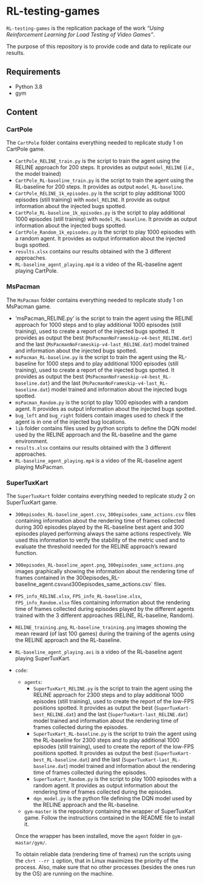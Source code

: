 # RL-testing-games

`RL-testing-games` is the replication package of the work *“Using Reinforcement Learning for Load Testing of Video Games”*.

The purpose of this repository is to provide code and data to replicate our results.

## Requirements

- Python 3.8
- gym


## Content

### CartPole

The `CartPole` folder contains everything needed to replicate study 1 on CartPole game.

- `CartPole_RELINE_train.py` is the script to train the agent using the RELINE approach for 200 steps. It provides as output `model_RELINE` (*i.e.,* the model trained)
- `CartPole_RL-baseline_train.py` is the script to train the agent using the RL-baseline for 200 steps. It provides as output `model_RL-baseline`.
- `CartPole_RELINE_1k_episodes.py` is the script to play additional 1000 episodes (still training) with `model_RELINE`. It provide as output information about the injected bugs spotted.
- `CartPole_RL-baseline_1k_episodes.py` is the script to play additional 1000 episodes (still training) with `model_RL-baseline`. It provide as output information about the injected bugs spotted.
- `CartPole_Random_1k_episodes.py` is the script to play 1000 episodes with a random agent. It provides as output information about the injected bugs spotted.
- `results.xlsx` contains our results obtained with the 3 different approaches.
- `RL-baseline_agent_playing.mp4` is a video of the RL-baseline agent playing CartPole.

### MsPacman

The `MsPacman` folder contains everything needed to replicate study 1 on MsPacman game.

- ‘msPacman_RELINE.py’ is the script to train the agent using the RELINE approach for 1000 steps and to play additional 1000 episodes (still training), used to create a report of the injected bugs spotted. It provides as output the best (`MsPacmanNoFrameskip-v4-best_RELINE.dat`) and the last (`MsPacmanNoFrameskip-v4-last_RELINE.dat`)  model trained and information about the injected bugs spotted.
- `msPacman_RL-baseline.py` is the script to train the agent using the RL-baseline for 1000 steps and to play additional 1000 episodes (still training), used to create a report of the injected bugs spotted. It provides as output the best (`MsPacmanNoFrameskip-v4-best_RL-baseline.dat`) and the last (`MsPacmanNoFrameskip-v4-last_RL-baseline.dat`)  model trained and information about the injected bugs spotted.
- `msPacman_Random.py` is the script to play 1000 episodes with a random agent. It provides as output information about the injected bugs spotted.
- `bug_left` and `bug_right` folders contain images used to check if the agent is in one of the injected bug locations.
- `lib` folder contains files used by python scripts to define the DQN model used by the RELINE approach and the RL-baseline and the game environment.
- `results.xlsx` contains our results obtained with the 3 different approaches.
- `RL-baseline_agent_playing.mp4` is a video of the RL-baseline agent playing MsPacman.


### SuperTuxKart

The `SuperTuxKart` folder contains everything needed to replicate study 2 on SuperTuxKart game.

- `300episodes_RL-baseline_agent.csv`, `300episodes_same_actions.csv` files containing information about the rendering time of frames collected during 300 episodes played by the RL-baseline best agent and 300 episodes played performing always the same actions respectively. We used this information to verify the stability of the metric used and to evaluate the threshold needed for the RELINE approach’s reward function.
- `300episodes_RL-baseline_agent.png`, `300episodes_same_actions.png` images graphically showing the information about the rendering time of frames contained in the 300episodes_RL-baseline_agent.csv` and `300episodes_same_actions.csv` files.
- `FPS_info_RELINE.xlsx`, `FPS_info_RL-baseline.xlsx`, `FPS_info_Random.xlsx` files containing information about the rendering time of frames collected during episodes played by the different agents trained with the 3 different approaches (RELINE, RL-baseline, Random).
- `RELINE_training.png`, `RL-baseline_training.png` images showing the mean reward (of last 100 games) during the training of the agents using the RELINE approach and the RL-baseline.
- `RL-baseline_agent_playing.avi` is a video of the RL-baseline agent playing SuperTuxKart.
- `code`:
    - `agents`:
    	- `SuperTuxKart_RELINE.py` is the script to train the agent using the RELINE approach for 2300 steps and to play additional 1000 episodes (still training), used to create the report of the low-FPS positions spotted. It provides as output the best (`SuperTuxKart-best_RELINE.dat`) and the last (`SuperTuxKart-last_RELINE.dat`)  model trained and information about the rendering time of frames collected during the episodes.
        - `SuperTuxKart_RL-baseline.py` is the script to train the agent using the RL-baseline for 2300 steps and to play additional 1000 episodes (still training), used to create the report of the low-FPS positions spotted. It provides as output the best (`SuperTuxKart-best_RL-baseline.dat`) and the last (`SuperTuxKart-last_RL-baseline.dat`)  model trained and information about the rendering time of frames collected during the episodes.
        - `SuperTuxKart_Random.py` is the script to play 1000 episodes with a random agent. It provides as output information about the rendering time of frames collected during the episodes.
        - `dqn_model.py` is the python file defining the DQN model used by the RELINE approach and the RL-baseline.
    - `gym-master` is the repository containing the wrapper of SuperTuxKart game. Follow the instructions contained in the README file to install it.

	Once the wrapper has been installed, move the `agent` folder in `gym-mastar/gym/`.

	To obtain reliable data (rendering time of frames) run the scripts using the `chrt --rr 1` option, that in Linux maximizes the priority of the process. Also, make sure that no other processes (besides the ones run by the OS) are running on the machine.
